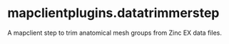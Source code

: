 # mapclientplugins.datatrimmerstep
A mapclient step to trim anatomical mesh groups from Zinc EX data files.
